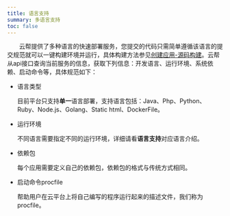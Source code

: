 ```yaml
---
title: 语言支持
summary: 多语言支持
toc: false
---
```

&emsp;&emsp;云帮提供了多种语言的快速部署服务，您提交的代码只需简单遵循该语言的提交规范就可以一键构建环境并运行，具体构建方法参见[创建应用-源码构建](/docs/stable/user-app-docs/addapp/addapp-code.html)。云帮从api接口查询当前服务的信息，获取下列信息：开发语言、运行环境、系统依赖、启动命令等，具体规范如下：

- 语言类型

  目前平台只支持**单一**语言部署，支持语言包括：Java、Php、Python、Ruby、Node.js、Golang、Static html、DockerFile。

- 运行环境

  不同语言需要指定不同的运行环境，详细请看**语言支持**对应语言介绍。

- 依赖包

  每个应用需要定义自己的依赖包，依赖包的格式与传统方式相同。

- 启动命令procfile

  帮助用户在云平台上将自己编写的程序运行起来的描述文件，我们称为procfile。